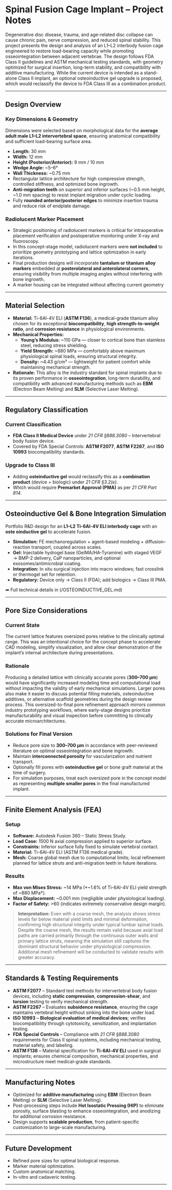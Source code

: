 # **Spinal Fusion Cage Implant – Project Notes**

Degenerative disc disease, trauma, and age-related disc collapse can cause chronic pain, nerve compression, and reduced spinal stability.
This project presents the design and analysis of an L1–L2 interbody fusion cage engineered to restore load-bearing capacity while promoting osseointegration between adjacent vertebrae. The design follows FDA Class II guidelines and ASTM mechanical testing standards, with geometry optimized for surgical insertion, long-term stability, and compatibility with additive manufacturing. While the current device is intended as a stand-alone Class II implant, an optional osteoinductive gel upgrade is proposed, which would reclassify the device to FDA Class III as a combination product.

---

## **Design Overview**

### **Key Dimensions & Geometry**  
Dimensions were selected based on morphological data for the **average adult male L1–L2 intervertebral space**, ensuring anatomical compatibility and sufficient load-bearing surface area.  

- **Length:** 30 mm  
- **Width:** 12 mm  
- **Height (Posterior/Anterior):** 9 mm / 10 mm  
- **Wedge Angle:** ~5–6°  
- **Wall Thickness:** ~0.75 mm  
- Rectangular lattice architecture for high compressive strength, controlled stiffness, and optimized bone ingrowth.  
- **Anti-migration teeth** on superior and inferior surfaces (~0.5 mm height, ~1.0 mm spacing) to resist implant migration under cyclic loading.  
- Fully **rounded anterior/posterior edges** to minimize insertion trauma and reduce risk of endplate damage.  


### **Radiolucent Marker Placement**  
- Strategic positioning of radiolucent markers is critical for intraoperative placement verification and postoperative monitoring under X-ray and fluoroscopy.  
- In this concept-stage model, radiolucent markers were **not included** to prioritize geometry prototyping and lattice optimization in early iterations.  
- Final production designs will incorporate **tantalum or titanium alloy markers** embedded at **posterolateral and anterolateral corners**, ensuring visibility from multiple imaging angles without interfering with bone ingrowth.
- A marker housing can be integrated without affecting current geometry

---

## **Material Selection**  
- **Material:** Ti-6Al-4V ELI (**ASTM F136**), a medical-grade titanium alloy chosen for its exceptional **biocompatibility**, **high strength-to-weight ratio**, and **corrosion resistance** in physiological environments.  
- **Mechanical Properties:**  
  - **Young’s Modulus:** ~110 GPa — closer to cortical bone than stainless steel, reducing stress shielding.  
  - **Yield Strength:** ~880 MPa — comfortably above maximum physiological spinal loads, ensuring structural integrity.  
  - **Density:** ~4.43 g/cm³ — lightweight for patient comfort while maintaining mechanical strength.  
- **Rationale:** This alloy is the industry standard for spinal implants due to its proven performance in **osseointegration**, long-term durability, and compatibility with advanced manufacturing methods such as **EBM** (Electron Beam Melting) and **SLM** (Selective Laser Melting).  

---

## **Regulatory Classification**

  ### **Current Classification**
- **FDA Class II Medical Device** under *21 CFR §888.3080* – Intervertebral body fusion device.
- Covered by FDA Special Controls: **ASTM F2077**, **ASTM F2267**, and **ISO 10993** biocompatibility standards.

### **Upgrade to Class III**
- Adding **osteinductive gel** would reclassify this as a **combination product** (device + biologic) under *21 CFR §3.2(e)*.
- Which would require **Premarket Approval (PMA)** as per *21 CFR Part 814*.

---

## Osteoinductive Gel & Bone Integration Simulation

Portfolio R&D design for an **L1–L2 Ti-6Al-4V ELI interbody cage** with an **oste oinductive gel** to accelerate fusion.

- **Simulation:** FE mechanoregulation + agent-based modeling + diffusion–reaction transport, coupled across scales.
- **Gel:** Injectable hydrogel base (GelMA/HA-Tyramine) with staged VEGF → BMP-2 delivery, CaP nanoparticles, and optional exosomes/antimicrobial coating.
- **Integration:** In situ surgical injection into macro windows; fast crosslink or thermogel set for retention.
- **Regulatory:** Device only → Class II (FDA); add biologics → Class III PMA.

➡ Full technical details in (/OSTEOINDUCTIVE_GEL.md)

---

## **Pore Size Considerations**

### **Current State**  
The current lattice features oversized pores relative to the clinically optimal range. This was an intentional choice for the concept phase to accelerate CAD modeling, simplify visualization, and allow clear demonstration of the implant’s internal architecture during presentations.

### **Rationale**  
Producing a detailed lattice with clinically accurate pores (**300–700 µm**) would have significantly increased modeling time and computational load without impacting the validity of early mechanical simulations. Larger pores also make it easier to discuss potential filling materials, osteoinductive additives, or alternative scaffold geometries during the design review process. This oversized-to-final pore refinement approach mirrors common industry prototyping workflows, where early-stage designs prioritize manufacturability and visual inspection before committing to clinically accurate microarchitectures.

### **Solutions for Final Version**  
- Reduce pore size to **300–700 µm** in accordance with peer-reviewed literature on optimal osseointegration and bone ingrowth.  
- Maintain **interconnected porosity** for vascularization and nutrient transport.  
- Optionally fill pores with **osteinductive gel** or bone graft material at the time of surgery.  
- For simulation purposes, treat each oversized pore in the concept model as representing **multiple smaller pores** in the final manufactured implant.  

---

## **Finite Element Analysis (FEA)**  

### **Setup**  
- **Software:** Autodesk Fusion 360 – Static Stress Study.  
- **Load Case:** 1500 N axial compression applied to superior surface.  
- **Constraints:** Inferior surface fully fixed to simulate vertebral contact.  
- **Material:** Ti-6Al-4V ELI (ASTM F136 medical grade).  
- **Mesh:** Coarse global mesh due to computational limits; local refinement planned for lattice struts and anti-migration teeth in future iterations.  

### **Results**  
- **Max von Mises Stress:** ~14 MPa (*~1.6% of Ti-6Al-4V ELI yield strength of ~880 MPa*).  
- **Max Displacement:** ~0.001 mm (negligible under physiological loading).  
- **Factor of Safety:** >60 (indicates extremely conservative design margin).  

> **Interpretation:** Even with a coarse mesh, the analysis shows stress levels far below material yield limits and minimal deformation, confirming high structural integrity under typical lumbar spinal loads. Despite the coarse mesh, the results remain valid because axial load paths are carried primarily through the continuous outer walls and primary lattice struts, meaning the simulation still captures the dominant structural behavior under physiological compression. Additional mesh refinement will be conducted to validate results with greater accuracy.

---

## **Standards & Testing Requirements**  
- **ASTM F2077** – Standard test methods for intervertebral body fusion devices, including **static compression**, **compression-shear**, and **torsion** testing to verify mechanical strength.  
- **ASTM F2267** – Evaluates **subsidence resistance**, ensuring the cage maintains vertebral height without sinking into the bone under load.  
- **ISO 10993** – **Biological evaluation of medical devices**; verifies biocompatibility through cytotoxicity, sensitization, and implantation testing.  
- **FDA Special Controls** – Compliance with *21 CFR §888.3080* requirements for Class II spinal systems, including mechanical testing, material safety, and labeling.  
- **ASTM F136** – Material specification for **Ti-6Al-4V ELI** used in surgical implants; ensures chemical composition, mechanical properties, and microstructure meet medical-grade standards.  

---

## **Manufacturing Notes**  
- Optimized for **additive manufacturing** using **EBM** (Electron Beam Melting) or **SLM** (Selective Laser Melting).  
- Post-processing steps include **Hot Isostatic Pressing (HIP)** to eliminate porosity, surface blasting to enhance osseointegration, and anodizing for additional corrosion resistance.  
- Design supports **scalable production**, from patient-specific customization to large-scale manufacturing.  

---

## **Future Development**
- Refined pore sizes for optimal biological response.  
- Marker material optimization.  
- Custom anatomical matching.  
- In-vitro and cadaveric testing.

---

